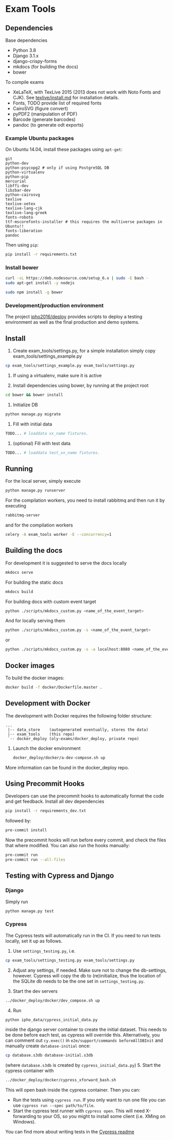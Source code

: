 # Exam Tools

## Dependencies
Base dependencies
* Python 3.8
* Django 3.1.x
* django-crispy-forms
* mkdocs (for building the docs)
* bower

To compile exams
* XeLaTeX, with TexLive 2015 (2013 does not work with Noto Fonts and CJK). See [texlive/install.md](texlive/install.md) for installation details.
* Fonts, TODO provide list of required fonts
* CairoSVG (figure convert)
* pyPDF2 (manipulation of PDF)
* Barcode (generate barcodes)
* pandoc (to generate odt exports)

### Example Ubuntu packages
On Ubuntu 14.04, install these packages using ```apt-get```:
```
git
python-dev
python-psycopg2 # only if using PostgreSQL DB
python-virtualenv
python-pip
mercurial
libffi-dev
libzbar-dev
python-cairosvg
texlive
texlive-xetex
texlive-lang-cjk
texlive-lang-greek
fonts-roboto
ttf-mscorefonts-installer # this requires the multiverse packages in Ubuntu!!
fonts-liberation
pandoc
```

Then using ```pip```:
```bash
pip install -r requirements.txt
```

### Install bower

```bash
curl -sL https://deb.nodesource.com/setup_6.x | sudo -E bash -
sudo apt-get install -y nodejs

sudo npm install -g bower
```


### Development/production environment
The project [ipho2016/deploy](/ipho2016/deploy) provides scripts to deploy a testing environment as well as the final production and demo systems.


## Install
1. Create exam_tools/settings.py, for a simple installation simply copy exam_tools/settings_example.py
```bash
cp exam_tools/settings_example.py exam_tools/settings.py
```

1. If using a virtualenv, make sure it is active

1. Install dependencies using bower, by running at the project root
```bash
cd bower && bower install
```

1. Initialize DB
```bash
python manage.py migrate
```

1. Fill with initial data
```bash
TODO... # loaddata xx_name fixtures.
```

1. (optional) Fill with test data
```bash
TODO... # loaddata test_xx_name fixtures.
```

## Running
For the local server, simply execute
```bash
python manage.py runserver
```
For the compilation workers, you need to install rabbitmq and then run it by executing
```bash
rabbitmq-server
```
and for the compilation workers
```bash
celery -A exam_tools worker -E --concurrency=1
```

## Building the docs
For development it is suggested to serve the docs locally
```bash
mkdocs serve
```

For building the static docs
```bash
mkdocs build
```

For building docs with custom event target
```bash
python ./scripts/mkdocs_custom.py <name_of_the_event_target>
```

And for locally serving them
```bash
python ./scripts/mkdocs_custom.py -s <name_of_the_event_target>
```
or
```bash
python ./scripts/mkdocs_custom.py -s -a localhost:8080 <name_of_the_event_target>
```

## Docker images
To build the docker images:

```bash
docker build -f docker/Dockerfile.master .
```

## Development with Docker

The development with Docker requires the following folder structure:

```
...
 |-- data_store    (autogenerated eventually, stores the data)
 |-- exam_tools    (this repo)
 `-- docker_deploy (oly-exams/docker_deploy, private repo)

```

1. Launch the docker environment

    ```bash
    docker_deploy/docker/a-dev-compose.sh up
    ```

More information can be found in the docker_deploy repo.

## Using Precommit Hooks
Developers can use the precommit hooks to automatically format the code and get feedback. Install all dev dependencies
```bash
pip install -r requirements_dev.txt
```
followed by:

```bash
pre-commit install
```

Now the precommit hooks will run before every commit, and check the files that where modified. You can also run the hooks manually:

```bash
pre-commit run
pre-commit run --all-files
```


## Testing with Cypress and Django

### Django

Simply run
```bash
python manage.py test
```

### Cypress
The Cypress tests will automatically run in the CI. If you need to run tests locally, set it up as follows.
1. Use `settings_testing.py`, i.e.
```bash
cp exam_tools/settings_testing.py exam_tools/settings.py
```
2. Adjust any settings, if needed. Make sure not to change the db-settings, however. Cypress will copy the db to (re)initialize, thus the location of the SQLite db needs to be the one set in `settings_testing.py`.

3. Start the dev servers
```bash
../docker_deploy/docker/dev_compose.sh up
```

4. Run
```bash
python ipho_data/cypress_initial_data.py
```
inside the django server container to create the initial dataset. This needs to be done before each test, as cypress will override this. Alternatively, you can comment out `cy.exec()` in `e2e/support/commands beforeAllDBInit` and manually create `database-initial` once:
```bash
cp database.s3db database-initial.s3db
```
(where `database.s3db` is created by `cypress_initial_data.py`)
5. Start the cypress container with
```bash
../docker_deploy/docker/cypress_xforward_bash.sh
```
This will open bash inside the cypress container.
Then you can:
* Run the tests using `cypress run`. If you only want to run one file you can use `cypress run --spec path/to/file`.
* Start the cypress test runner with `cypress open`. This will need X-forwarding to your OS, so you might to install some client (i.e. XMing on Windows).

You can find more about writing tests in the [Cypress readme](e2e/README.md)

